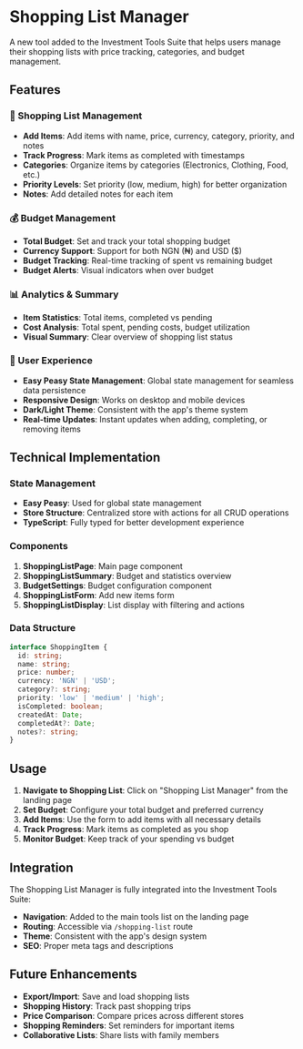 # Shopping List Manager

A new tool added to the Investment Tools Suite that helps users manage their shopping lists with price tracking, categories, and budget management.

## Features

### 🛒 Shopping List Management

- **Add Items**: Add items with name, price, currency, category, priority, and notes
- **Track Progress**: Mark items as completed with timestamps
- **Categories**: Organize items by categories (Electronics, Clothing, Food, etc.)
- **Priority Levels**: Set priority (low, medium, high) for better organization
- **Notes**: Add detailed notes for each item

### 💰 Budget Management

- **Total Budget**: Set and track your total shopping budget
- **Currency Support**: Support for both NGN (₦) and USD ($)
- **Budget Tracking**: Real-time tracking of spent vs remaining budget
- **Budget Alerts**: Visual indicators when over budget

### 📊 Analytics & Summary

- **Item Statistics**: Total items, completed vs pending
- **Cost Analysis**: Total spent, pending costs, budget utilization
- **Visual Summary**: Clear overview of shopping list status

### 🎯 User Experience

- **Easy Peasy State Management**: Global state management for seamless data persistence
- **Responsive Design**: Works on desktop and mobile devices
- **Dark/Light Theme**: Consistent with the app's theme system
- **Real-time Updates**: Instant updates when adding, completing, or removing items

## Technical Implementation

### State Management

- **Easy Peasy**: Used for global state management
- **Store Structure**: Centralized store with actions for all CRUD operations
- **TypeScript**: Fully typed for better development experience

### Components

1. **ShoppingListPage**: Main page component
2. **ShoppingListSummary**: Budget and statistics overview
3. **BudgetSettings**: Budget configuration component
4. **ShoppingListForm**: Add new items form
5. **ShoppingListDisplay**: List display with filtering and actions

### Data Structure

```typescript
interface ShoppingItem {
  id: string;
  name: string;
  price: number;
  currency: 'NGN' | 'USD';
  category?: string;
  priority: 'low' | 'medium' | 'high';
  isCompleted: boolean;
  createdAt: Date;
  completedAt?: Date;
  notes?: string;
}
```

## Usage

1. **Navigate to Shopping List**: Click on "Shopping List Manager" from the landing page
2. **Set Budget**: Configure your total budget and preferred currency
3. **Add Items**: Use the form to add items with all necessary details
4. **Track Progress**: Mark items as completed as you shop
5. **Monitor Budget**: Keep track of your spending vs budget

## Integration

The Shopping List Manager is fully integrated into the Investment Tools Suite:

- **Navigation**: Added to the main tools list on the landing page
- **Routing**: Accessible via `/shopping-list` route
- **Theme**: Consistent with the app's design system
- **SEO**: Proper meta tags and descriptions

## Future Enhancements

- **Export/Import**: Save and load shopping lists
- **Shopping History**: Track past shopping trips
- **Price Comparison**: Compare prices across different stores
- **Shopping Reminders**: Set reminders for important items
- **Collaborative Lists**: Share lists with family members
